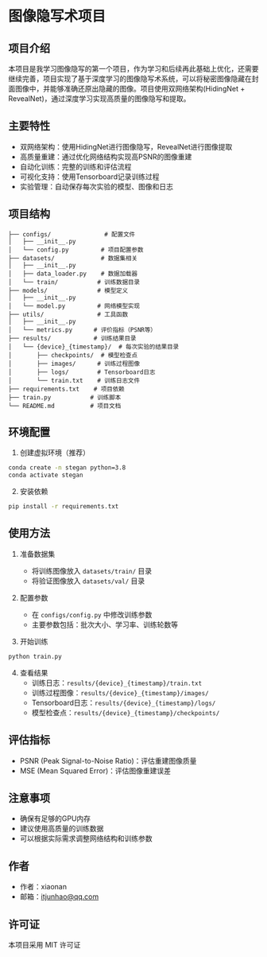 # 图像隐写术项目
## 项目介绍
本项目是我学习图像隐写的第一个项目，作为学习和后续再此基础上优化，还需要继续完善，项目实现了基于深度学习的图像隐写术系统，可以将秘密图像隐藏在封面图像中，并能够准确还原出隐藏的图像。项目使用双网络架构(HidingNet + RevealNet)，通过深度学习实现高质量的图像隐写和提取。

## 主要特性
- 双网络架构：使用HidingNet进行图像隐写，RevealNet进行图像提取
- 高质量重建：通过优化网络结构实现高PSNR的图像重建
- 自动化训练：完整的训练和评估流程
- 可视化支持：使用Tensorboard记录训练过程
- 实验管理：自动保存每次实验的模型、图像和日志

## 项目结构
```
├── configs/               # 配置文件
│   ├── __init__.py
│   └── config.py         # 项目配置参数
├── datasets/             # 数据集相关
│   ├── __init__.py
│   ├── data_loader.py    # 数据加载器
│   └── train/           # 训练数据目录
├── models/              # 模型定义
│   ├── __init__.py
│   └── model.py         # 网络模型实现
├── utils/               # 工具函数
│   ├── __init__.py
│   └── metrics.py      # 评价指标（PSNR等）
├── results/            # 训练结果目录
│   └── {device}_{timestamp}/  # 每次实验的结果目录
│       ├── checkpoints/  # 模型检查点
│       ├── images/      # 训练过程图像
│       ├── logs/        # Tensorboard日志
│       └── train.txt    # 训练日志文件
├── requirements.txt    # 项目依赖
├── train.py           # 训练脚本
└── README.md          # 项目文档
```

## 环境配置
1. 创建虚拟环境（推荐）
```bash
conda create -n stegan python=3.8
conda activate stegan
```

2. 安装依赖
```bash
pip install -r requirements.txt
```

## 使用方法
1. 准备数据集
   - 将训练图像放入 `datasets/train/` 目录
   - 将验证图像放入 `datasets/val/` 目录

2. 配置参数
   - 在 `configs/config.py` 中修改训练参数
   - 主要参数包括：批次大小、学习率、训练轮数等

3. 开始训练
```bash
python train.py
```

4. 查看结果
   - 训练日志：`results/{device}_{timestamp}/train.txt`
   - 训练过程图像：`results/{device}_{timestamp}/images/`
   - Tensorboard日志：`results/{device}_{timestamp}/logs/`
   - 模型检查点：`results/{device}_{timestamp}/checkpoints/`

## 评估指标
- PSNR (Peak Signal-to-Noise Ratio)：评估重建图像质量
- MSE (Mean Squared Error)：评估图像重建误差

## 注意事项
- 确保有足够的GPU内存
- 建议使用高质量的训练数据
- 可以根据实际需求调整网络结构和训练参数

## 作者
- 作者：xiaonan
- 邮箱：itjunhao@qq.com

## 许可证
本项目采用 MIT 许可证